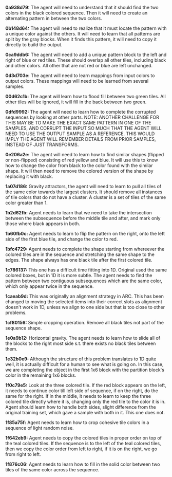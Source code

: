 **0a938d79:** The agent will need to understand that it should find the two colors in the black colored sequence.  Then it will need to create an alternating pattern in between the two colors.

**0b148d64:** The agent will need to realize that it must locate the pattern with a unique color against the others.  It will need to learn that all patterns are split by the gray blocks.  When it finds this pattern, it will need to copy it directly to build the output.

**0ca9ddb6:**  The agent will need to add a unique pattern block to the left and right of blue or red tiles.  These should overlap all other tiles, including black and other colors.  All other that are not red or blue are left unchanged.

**0d3d703e:**  The agent will need to learn mappings from input colors to output colors.  These mappings will need to be learned from several samples.

**00d62c1b:** The agent will learn how to flood fill between two green tiles.  All other tiles will be ignored, it will fill in the back between two green.

**0dfd9992:** The agent will need to learn how to complete the corrupted sequences by looking at other parts.  NOTE:  ANOTHER CHALLENGE FOR THIS MAY BE TO MAKE THE EXACT SAME PATTERN IN ONE OF THE SAMPLES, AND CORRUPT THE INPUT SO MUCH THAT THE AGENT WILL NEED TO USE THE OUTPUT SAMPLE AS A REFERENCE.  THIS WOULD IMPLY THE AGENT WILL REMEMBER DETAILS FROM PRIOR SAMPLES, INSTEAD OF JUST TRANSFORMS.

**0e206a2e:** The agent will need to learn how to find similar shapes (flipped or non-flipped) consisting of red yellow and blue.  It will use this to know how to change the color from black to the color found with the similar shape.  It will then need to remove the colored version of the shape by replacing it with black.

**1a07d186:** Gravity attractors, the agent will need to learn to pull all tiles of the same color towards the largest clusters.  It should remove all instances of tile colors that do not have a cluster.  A cluster is a set of tiles of the same color greater than 1.

**1b2d62fb:** Agent needs to learn that we need to take the intersection between the subsequence before the middle tile and after, and mark only those where black appears in both.

**1b60fb0c:** Agent needs to learn to flip the pattern on the right, onto the left side of the first blue tile, and change the color to red.

**1bfc4729:** Agent needs to complete the shape starting from whereever the colored tiles are in the sequence and stretching the same shape to the edges.  The shape always has one black tile after the first colored tile.

**1c786137:** This one has a difficult time fitting into 1D.  Original used the same colored boxes, but in 1D it is more subtle.  The agent needs to find the pattern between two contiguous subsequences which are the same color, which only appear twice in the sequence.

**1caeab9d:** This was originally an alignment strategy in ARC.  This has been changed to moving the selected items into their correct slots as alignment doesn't work in 1D, unless we align to one side but that is too close to other problems.

**1cf80156:** Simple cropping operation.  Remove all black tiles not part of the sequence shape.

**1e0a9b12:** Horizontal gravity.  The agent needs to learn how to slide all of the blocks to the right most side s.t. there exists no black tiles between them.

**1e32b0e9:** Although the structure of this problem translates to 1D quite well, it is actually difficult for a human to see what is going on.  In this case, we are completing the object in the first 1x6 block with the partition block's color in the remaining 1x6 blocks.

**1f0c79e5:** Look at the three colored tile.  If the red block appears on the left, it needs to continue color till left side of sequence, if on the right, do the same for the right.  If in the middle, it needs to learn to keep the three colored tile directly where it is, changing only the red tile to the color it is in.  Agent should learn how to handle both sides, slight difference from the original training set, which gave a sample with both in it.  This one does not.

**1f85a75f:** Agent needs to learn how to crop cohesive tile colors in a sequence of light random noise.

**1f642eb9:** Agent needs to copy the colored tiles in proper order on top of the teal colored tiles.  If the sequence is to the left of the teal colored tiles, then we copy the color order from left to right, if it is on the right, we go from right to left.

**1f876c06:** Agent needs to learn how to fill in the solid color between two tiles of the same color across the sequence.